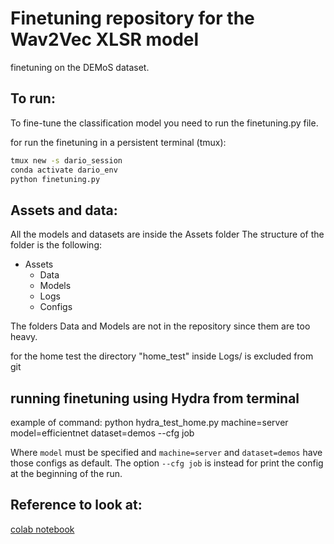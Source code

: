 # Finetuning repository for the Wav2Vec XLSR model 

finetuning on the DEMoS dataset.

## To run:
To fine-tune the classification model you need to run the finetuning.py file.

for run the finetuning in a persistent terminal (tmux):
```bash
tmux new -s dario_session
conda activate dario_env
python finetuning.py
```

## Assets and data:
All the models and datasets are inside the Assets folder
The structure of the folder is the following:

* Assets
  * Data
  * Models
  * Logs
  * Configs


The folders Data and Models are not in the repository since them are too heavy.

for the home test the directory "home_test" inside Logs/ is excluded from git


## running finetuning using Hydra from terminal
example of command:
python hydra_test_home.py machine=server model=efficientnet dataset=demos --cfg job

Where `model` must be specified and `machine=server` and `dataset=demos` have those configs as default.
The option `--cfg job` is instead for print the config at the beginning of the run.

## Reference to look at:
[colab notebook](https://colab.research.google.com/github/patrickvonplaten/notebooks/blob/master/Fine_Tune_XLSR_Wav2Vec2_on_Turkish_ASR_with_%F0%9F%A4%97_Transformers.ipynb#scrollTo=K_JUmf3G3b9S )
